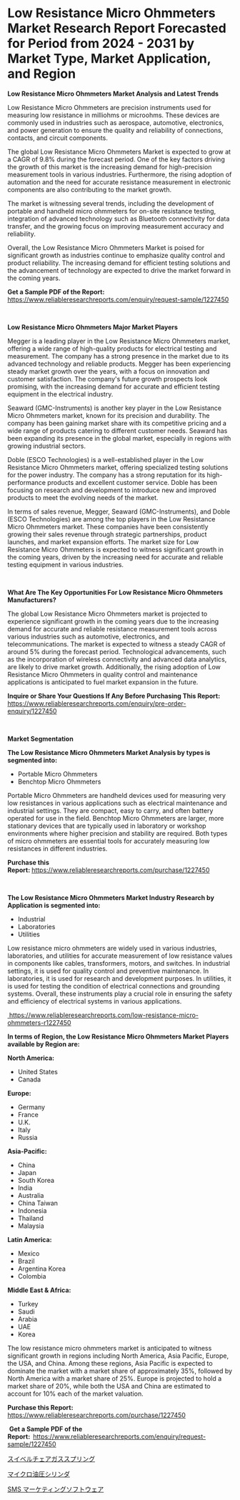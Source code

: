 <p><h1>Low Resistance Micro Ohmmeters Market Research Report Forecasted for Period from 2024 -  2031 by Market Type, Market Application, and Region</h1></p><p><strong>Low Resistance Micro Ohmmeters Market Analysis and Latest Trends</strong></p>
<p><p>Low Resistance Micro Ohmmeters are precision instruments used for measuring low resistance in milliohms or microohms. These devices are commonly used in industries such as aerospace, automotive, electronics, and power generation to ensure the quality and reliability of connections, contacts, and circuit components.</p><p>The global Low Resistance Micro Ohmmeters Market is expected to grow at a CAGR of 9.8% during the forecast period. One of the key factors driving the growth of this market is the increasing demand for high-precision measurement tools in various industries. Furthermore, the rising adoption of automation and the need for accurate resistance measurement in electronic components are also contributing to the market growth.</p><p>The market is witnessing several trends, including the development of portable and handheld micro ohmmeters for on-site resistance testing, integration of advanced technology such as Bluetooth connectivity for data transfer, and the growing focus on improving measurement accuracy and reliability.</p><p>Overall, the Low Resistance Micro Ohmmeters Market is poised for significant growth as industries continue to emphasize quality control and product reliability. The increasing demand for efficient testing solutions and the advancement of technology are expected to drive the market forward in the coming years.</p></p>
<p><strong>Get a Sample PDF of the Report:&nbsp;</strong> <a href="https://www.reliableresearchreports.com/enquiry/request-sample/1227450">https://www.reliableresearchreports.com/enquiry/request-sample/1227450</a></p>
<p>&nbsp;</p>
<p><strong>Low Resistance Micro Ohmmeters Major Market Players</strong></p>
<p><p>Megger is a leading player in the Low Resistance Micro Ohmmeters market, offering a wide range of high-quality products for electrical testing and measurement. The company has a strong presence in the market due to its advanced technology and reliable products. Megger has been experiencing steady market growth over the years, with a focus on innovation and customer satisfaction. The company's future growth prospects look promising, with the increasing demand for accurate and efficient testing equipment in the electrical industry.</p><p>Seaward (GMC-Instruments) is another key player in the Low Resistance Micro Ohmmeters market, known for its precision and durability. The company has been gaining market share with its competitive pricing and a wide range of products catering to different customer needs. Seaward has been expanding its presence in the global market, especially in regions with growing industrial sectors.</p><p>Doble (ESCO Technologies) is a well-established player in the Low Resistance Micro Ohmmeters market, offering specialized testing solutions for the power industry. The company has a strong reputation for its high-performance products and excellent customer service. Doble has been focusing on research and development to introduce new and improved products to meet the evolving needs of the market.</p><p>In terms of sales revenue, Megger, Seaward (GMC-Instruments), and Doble (ESCO Technologies) are among the top players in the Low Resistance Micro Ohmmeters market. These companies have been consistently growing their sales revenue through strategic partnerships, product launches, and market expansion efforts. The market size for Low Resistance Micro Ohmmeters is expected to witness significant growth in the coming years, driven by the increasing need for accurate and reliable testing equipment in various industries.</p></p>
<p>&nbsp;</p>
<p><strong>What Are The Key Opportunities For Low Resistance Micro Ohmmeters Manufacturers?</strong></p>
<p><p>The global Low Resistance Micro Ohmmeters market is projected to experience significant growth in the coming years due to the increasing demand for accurate and reliable resistance measurement tools across various industries such as automotive, electronics, and telecommunications. The market is expected to witness a steady CAGR of around 5% during the forecast period. Technological advancements, such as the incorporation of wireless connectivity and advanced data analytics, are likely to drive market growth. Additionally, the rising adoption of Low Resistance Micro Ohmmeters in quality control and maintenance applications is anticipated to fuel market expansion in the future.</p></p>
<p><strong>Inquire or Share Your Questions If Any Before Purchasing This Report:</strong> <a href="https://www.reliableresearchreports.com/enquiry/pre-order-enquiry/1227450">https://www.reliableresearchreports.com/enquiry/pre-order-enquiry/1227450</a></p>
<p>&nbsp;</p>
<p><strong>Market Segmentation</strong></p>
<p><strong>The Low Resistance Micro Ohmmeters Market Analysis by types is segmented into:</strong></p>
<p><ul><li>Portable Micro Ohmmeters</li><li>Benchtop Micro Ohmmeters</li></ul></p>
<p><p>Portable Micro Ohmmeters are handheld devices used for measuring very low resistances in various applications such as electrical maintenance and industrial settings. They are compact, easy to carry, and often battery operated for use in the field. Benchtop Micro Ohmmeters are larger, more stationary devices that are typically used in laboratory or workshop environments where higher precision and stability are required. Both types of micro ohmmeters are essential tools for accurately measuring low resistances in different industries.</p></p>
<p><strong>Purchase this Report:&nbsp;</strong><a href="https://www.reliableresearchreports.com/purchase/1227450">https://www.reliableresearchreports.com/purchase/1227450</a></p>
<p>&nbsp;</p>
<p><strong>The Low Resistance Micro Ohmmeters Market Industry Research by Application is segmented into:</strong></p>
<p><ul><li>Industrial</li><li>Laboratories</li><li>Utilities</li></ul></p>
<p><p>Low resistance micro ohmmeters are widely used in various industries, laboratories, and utilities for accurate measurement of low resistance values in components like cables, transformers, motors, and switches. In industrial settings, it is used for quality control and preventive maintenance. In laboratories, it is used for research and development purposes. In utilities, it is used for testing the condition of electrical connections and grounding systems. Overall, these instruments play a crucial role in ensuring the safety and efficiency of electrical systems in various applications.</p></p>
<p><a href="https://www.reliableresearchreports.com/low-resistance-micro-ohmmeters-r1227450">&nbsp;https://www.reliableresearchreports.com/low-resistance-micro-ohmmeters-r1227450</a></p>
<p><strong>In terms of Region, the Low Resistance Micro Ohmmeters Market Players available by Region are:</strong></p>
<p>
    <p> <strong> North America: </strong>
        <ul>
            <li>United States</li>
            <li>Canada</li>
        </ul>
        </p> 
    <p> <strong> Europe: </strong>
        <ul>
            <li>Germany</li>
            <li>France</li>
            <li>U.K.</li>
            <li>Italy</li>
            <li>Russia</li>
        </ul>
        </p> 
    <p> <strong> Asia-Pacific: </strong>
        <ul>
            <li>China</li>
            <li>Japan</li>
            <li>South Korea</li>
            <li>India</li>
            <li>Australia</li>
            <li>China Taiwan</li>
            <li>Indonesia</li>
            <li>Thailand</li>
            <li>Malaysia</li>
        </ul>
        </p> 
    <p> <strong> Latin America: </strong>
        <ul>
            <li>Mexico</li>
            <li>Brazil</li>
            <li>Argentina Korea</li>
            <li>Colombia</li>
        </ul>
        </p> 
    <p> <strong> Middle East & Africa: </strong>
        <ul>
            <li>Turkey</li>
            <li>Saudi</li>
            <li>Arabia</li>
            <li>UAE</li>
            <li>Korea</li>
        </ul>
    </p>
    </p>
<p><p>The low resistance micro ohmmeters market is anticipated to witness significant growth in regions including North America, Asia Pacific, Europe, the USA, and China. Among these regions, Asia Pacific is expected to dominate the market with a market share of approximately 35%, followed by North America with a market share of 25%. Europe is projected to hold a market share of 20%, while both the USA and China are estimated to account for 10% each of the market valuation.</p></p>
<p><strong>Purchase this Report: </strong><a href="https://www.reliableresearchreports.com/purchase/1227450">https://www.reliableresearchreports.com/purchase/1227450</a></p>
<p>&nbsp;<strong>Get a Sample PDF of the Report:&nbsp;&nbsp;</strong><a href="https://www.reliableresearchreports.com/enquiry/request-sample/1227450">https://www.reliableresearchreports.com/enquiry/request-sample/1227450</a></p>
<p><strong></strong></p>
<p><p><a href="https://github.com/ksxzwxabcuynh011/Market-Research-Report-List-1/blob/main/582977740877.md">スイベルチェアガススプリング</a></p><p><a href="https://github.com/mcbeesbxa270/Market-Research-Report-List-1/blob/main/741967640878.md">マイクロ油圧シリンダ</a></p><p><a href="https://medium.com/@jack3lambert/sms%E3%83%9E%E3%83%BC%E3%82%B1%E3%83%86%E3%82%A3%E3%83%B3%E3%82%B0%E3%82%BD%E3%83%95%E3%83%88%E3%82%A6%E3%82%A7%E3%82%A2%E5%B8%82%E5%A0%B4%E3%81%AF-%E5%B8%82%E5%A0%B4%E3%82%B7%E3%82%A7%E3%82%A2-%E5%B8%82%E5%A0%B4%E3%81%AE%E5%8B%95%E5%90%91-%E5%B8%82%E5%A0%B4%E3%81%AE%E6%88%90%E9%95%B7%E3%81%AB%E9%96%A2%E3%81%99%E3%82%8B%E6%83%85%E5%A0%B1%E3%82%92%E6%8F%90%E4%BE%9B%E3%81%97%E3%81%A6%E3%81%84%E3%81%BE%E3%81%99-5c20c62f6648">SMS マーケティングソフトウェア</a></p></p>